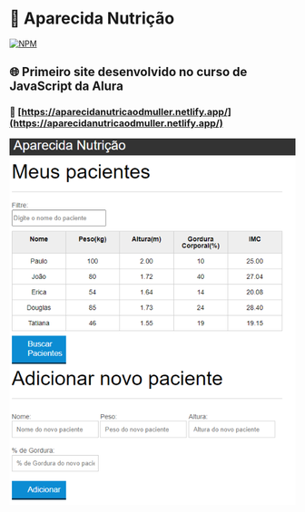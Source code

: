 # 🍴 Aparecida Nutrição

[![NPM](https://img.shields.io/npm/l/react)](https://github.com/DimitriMll/alura-oracle-one/blob/main/LICENSE) 

## 🌐 Primeiro site desenvolvido no curso de JavaScript da Alura

### 📜 [https://aparecidanutricaodmuller.netlify.app/](https://aparecidanutricaodmuller.netlify.app/)

![image1](https://github.com/DimitriMll/aparecida-nutricao-js/blob/main/aparecida.PNG)
